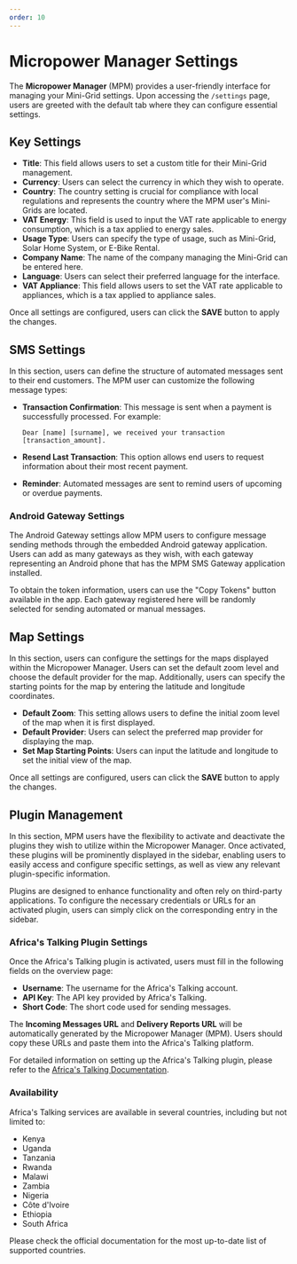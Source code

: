 ```yaml
---
order: 10
---
```


# Micropower Manager Settings

The **Micropower Manager** (MPM) provides a user-friendly interface for managing your Mini-Grid settings. Upon accessing the `/settings` page, users are greeted with the default tab where they can configure essential settings.

## Key Settings

- **Title**: This field allows users to set a custom title for their Mini-Grid management.
- **Currency**: Users can select the currency in which they wish to operate.
- **Country**: The country setting is crucial for compliance with local regulations and represents the country where the MPM user's Mini-Grids are located.
- **VAT Energy**: This field is used to input the VAT rate applicable to energy consumption, which is a tax applied to energy sales.
- **Usage Type**: Users can specify the type of usage, such as Mini-Grid, Solar Home System, or E-Bike Rental.
- **Company Name**: The name of the company managing the Mini-Grid can be entered here.
- **Language**: Users can select their preferred language for the interface.
- **VAT Appliance**: This field allows users to set the VAT rate applicable to appliances, which is a tax applied to appliance sales.

Once all settings are configured, users can click the **SAVE** button to apply the changes.

## SMS Settings

In this section, users can define the structure of automated messages sent to their end customers. The MPM user can customize the following message types:

- **Transaction Confirmation**: This message is sent when a payment is successfully processed. For example:

  ```plaintext
  Dear [name] [surname], we received your transaction [transaction_amount].
  ```

- **Resend Last Transaction**: This option allows end users to request information about their most recent payment.

- **Reminder**: Automated messages are sent to remind users of upcoming or overdue payments.

### Android Gateway Settings

The Android Gateway settings allow MPM users to configure message sending methods through the embedded Android gateway application. Users can add as many gateways as they wish, with each gateway representing an Android phone that has the MPM SMS Gateway application installed.

To obtain the token information, users can use the "Copy Tokens" button available in the app. Each gateway registered here will be randomly selected for sending automated or manual messages.

## Map Settings

In this section, users can configure the settings for the maps displayed within the Micropower Manager. Users can set the default zoom level and choose the default provider for the map. Additionally, users can specify the starting points for the map by entering the latitude and longitude coordinates.

- **Default Zoom**: This setting allows users to define the initial zoom level of the map when it is first displayed.
- **Default Provider**: Users can select the preferred map provider for displaying the map.
- **Set Map Starting Points**: Users can input the latitude and longitude to set the initial view of the map.

Once all settings are configured, users can click the **SAVE** button to apply the changes.

## Plugin Management

In this section, MPM users have the flexibility to activate and deactivate the plugins they wish to utilize within the Micropower Manager. Once activated, these plugins will be prominently displayed in the sidebar, enabling users to easily access and configure specific settings, as well as view any relevant plugin-specific information.

Plugins are designed to enhance functionality and often rely on third-party applications. To configure the necessary credentials or URLs for an activated plugin, users can simply click on the corresponding entry in the sidebar.

### Africa's Talking Plugin Settings

Once the Africa's Talking plugin is activated, users must fill in the following fields on the overview page:

- **Username**: The username for the Africa's Talking account.
- **API Key**: The API key provided by Africa's Talking.
- **Short Code**: The short code used for sending messages.

The **Incoming Messages URL** and **Delivery Reports URL** will be automatically generated by the Micropower Manager (MPM). Users should copy these URLs and paste them into the Africa's Talking platform.

For detailed information on setting up the Africa's Talking plugin, please refer to the [Africa's Talking Documentation](https://developers.africastalking.com/tutorials?products=sms).

### Availability

Africa's Talking services are available in several countries, including but not limited to:

- Kenya
- Uganda
- Tanzania
- Rwanda
- Malawi
- Zambia
- Nigeria
- Côte d'Ivoire
- Ethiopia
- South Africa

Please check the official documentation for the most up-to-date list of supported countries.
